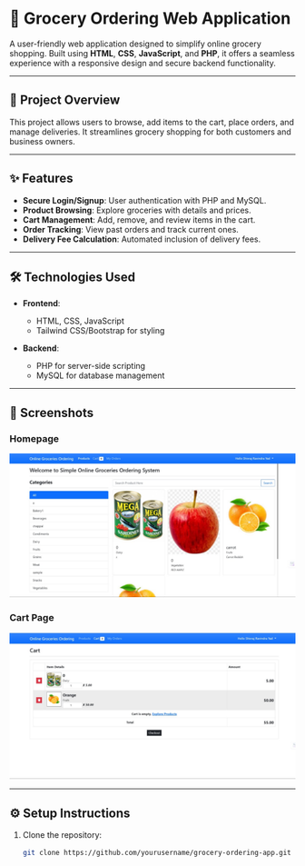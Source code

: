 # 🛒 Grocery Ordering Web Application  

A user-friendly web application designed to simplify online grocery shopping. Built using **HTML**, **CSS**, **JavaScript**, and **PHP**, it offers a seamless experience with a responsive design and secure backend functionality.  

---

## 🚀 Project Overview  
This project allows users to browse, add items to the cart, place orders, and manage deliveries. It streamlines grocery shopping for both customers and business owners.

---

## ✨ Features  
- **Secure Login/Signup**: User authentication with PHP and MySQL.  
- **Product Browsing**: Explore groceries with details and prices.  
- **Cart Management**: Add, remove, and review items in the cart.  
- **Order Tracking**: View past orders and track current ones.  
- **Delivery Fee Calculation**: Automated inclusion of delivery fees.  

---

## 🛠️ Technologies Used  
- **Frontend**:  
  - HTML, CSS, JavaScript  
  - Tailwind CSS/Bootstrap for styling  

- **Backend**:  
  - PHP for server-side scripting  
  - MySQL for database management  

---

## 📸 Screenshots  

### Homepage  
![Homepage](HomePage.jpg)  

### Cart Page  
![Cart Page](Cart.jpg)  


---

## ⚙️ Setup Instructions  
1. Clone the repository:  
   ```bash  
   git clone https://github.com/yourusername/grocery-ordering-app.git  

